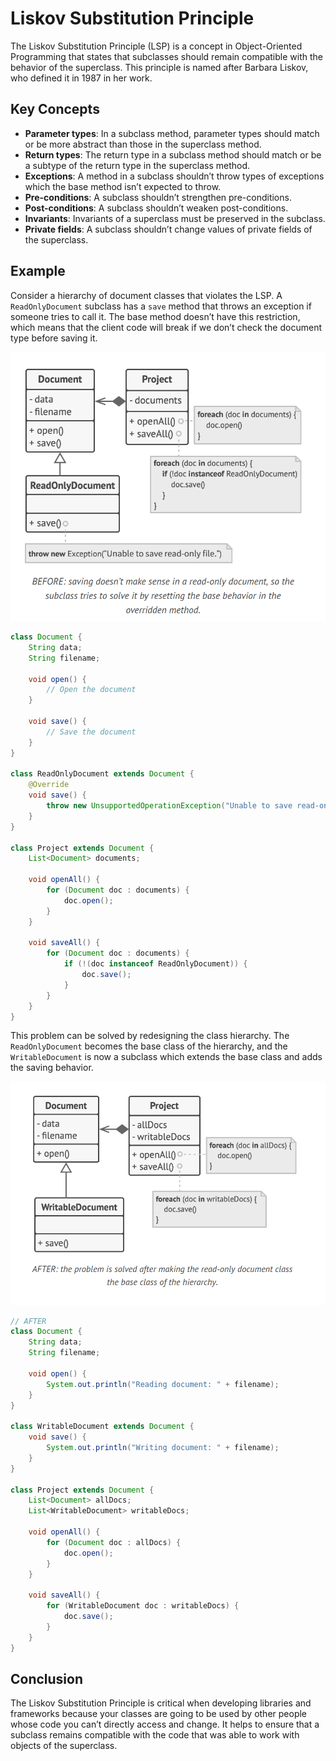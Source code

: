# Liskov Substitution Principle

The Liskov Substitution Principle (LSP) is a concept in Object-Oriented Programming that states that subclasses should remain compatible with the behavior of the superclass. This principle is named after Barbara Liskov, who defined it in 1987 in her work.

## Key Concepts

- **Parameter types**: In a subclass method, parameter types should match or be more abstract than those in the superclass method.
- **Return types**: The return type in a subclass method should match or be a subtype of the return type in the superclass method.
- **Exceptions**: A method in a subclass shouldn’t throw types of exceptions which the base method isn’t expected to throw.
- **Pre-conditions**: A subclass shouldn’t strengthen pre-conditions.
- **Post-conditions**: A subclass shouldn’t weaken post-conditions.
- **Invariants**: Invariants of a superclass must be preserved in the subclass.
- **Private fields**: A subclass shouldn’t change values of private fields of the superclass.

## Example

Consider a hierarchy of document classes that violates the LSP. A `ReadOnlyDocument` subclass has a `save` method that throws an exception if someone tries to call it. The base method doesn’t have this restriction, which means that the client code will break if we don’t check the document type before saving it.

![alt text](image.png)

```java
class Document {
    String data;
    String filename;

    void open() {
        // Open the document
    }

    void save() {
        // Save the document
    }
}

class ReadOnlyDocument extends Document {
    @Override
    void save() {
        throw new UnsupportedOperationException("Unable to save read-only file.");
    }
}

class Project extends Document {
    List<Document> documents;

    void openAll() {
        for (Document doc : documents) {
            doc.open();
        }
    }

    void saveAll() {
        for (Document doc : documents) {
            if (!(doc instanceof ReadOnlyDocument)) {
                doc.save();
            }
        }
    }
}
```

This problem can be solved by redesigning the class hierarchy. The `ReadOnlyDocument` becomes the base class of the hierarchy, and the `WritableDocument` is now a subclass which extends the base class and adds the saving behavior.

![alt text](image-1.png)

```java
// AFTER
class Document {
    String data;
    String filename;

    void open() {
        System.out.println("Reading document: " + filename);
    }
}

class WritableDocument extends Document {
    void save() {
        System.out.println("Writing document: " + filename);
    }
}

class Project extends Document {
    List<Document> allDocs;
    List<WritableDocument> writableDocs;

    void openAll() {
        for (Document doc : allDocs) {
            doc.open();
        }
    }

    void saveAll() {
        for (WritableDocument doc : writableDocs) {
            doc.save();
        }
    }
}
```

## Conclusion

The Liskov Substitution Principle is critical when developing libraries and frameworks because your classes are going to be used by other people whose code you can’t directly access and change. It helps to ensure that a subclass remains compatible with the code that was able to work with objects of the superclass.
